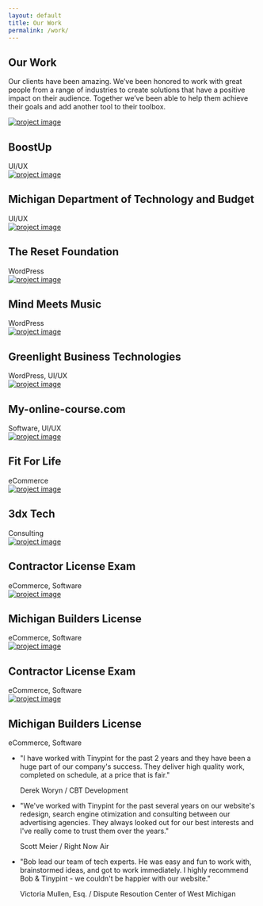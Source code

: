 ```yaml
---
layout: default
title: Our Work
permalink: /work/
---
```


<section class="large-pad dark-bg text-hero-2">
  <div class="container">
    <div class="row">
      <div class="col-md-8 col-md-offset-2 col-sm-12">
        <h1 class="text-white text-center">Our Work</h1>
        <p class="super-lead text-white text-center">
          Our clients have been amazing. We’ve been honored to work with great people from a range of industries to create solutions that have a positive impact on their audience. Together we’ve been able to help them achieve their goals and add another tool to their toolbox. 
        </p>
      </div>
    </div><!--end of row-->
  </div><!--end of container-->
</section>
<section class="contained-projects">
  <div class="container">
    <div class="row">
      <div class="col-sm-12 text-center">
        <ul class="filters">
        </ul>
      </div>
    </div>
    <div class="row">
      <div class="col-md-4 col-sm-6 project" data-filter="UI/UX">
        <a href="#">
          <div class="background-image-holder">
            <img alt="project image" class="background-image" src="https://s3.amazonaws.com/deathtostock/photos/files/000/000/532/large/DeathtoStock_Creative_Community3.jpg?1415037250">
          </div>
        </a>
        <h2>BoostUp</h2>
        <span>UI/UX</span>
      </div>
      <div class="col-md-4 col-sm-6 project" data-filter="UI/UX">
        <a href="#">
          <div class="background-image-holder">
            <img alt="project image" class="background-image" src="https://d13yacurqjgara.cloudfront.net/users/665899/screenshots/1793626/restaurant.jpg">
          </div>
        </a>
        <h2>Michigan Department of Technology and Budget</h2>
        <span>UI/UX</span>
      </div>
      <div class="col-md-4 col-sm-6 project" data-filter="WordPress">
        <a href="#">
          <div class="background-image-holder">
            <img alt="project image" class="background-image" src="https://d13yacurqjgara.cloudfront.net/users/45135/screenshots/1792406/shot.jpg">
          </div>
        </a>
        <h2>The Reset Foundation</h2>
        <span>WordPress</span>
      </div>
      <div class="col-md-4 col-sm-6 project" data-filter="WordPress">
        <a href="#">
          <div class="background-image-holder">
            <img alt="project image" class="background-image" src="/img/hero3.jpg">
          </div>
        </a>
        <h2>Mind Meets Music</h2>
        <span>WordPress</span>
      </div>
      <div class="col-md-4 col-sm-6 project" data-filter="WordPress,UI/UX">
        <a href="#">
          <div class="background-image-holder">
            <img alt="project image" class="background-image" src="/img/work2.jpg">
          </div>
        </a>
        <h2>Greenlight Business Technologies</h2>
        <span>WordPress, UI/UX</span>
      </div>
      <div class="col-md-4 col-sm-6 project" data-filter="Software,UI/UX">
        <a href="#">
          <div class="background-image-holder">
            <img alt="project image" class="background-image" src="/img/hero3.jpg">
          </div>
        </a>
        <h2>My-online-course.com</h2>
        <span>Software, UI/UX</span>
      </div>
      <div class="col-md-4 col-sm-6 project" data-filter="eCommerce">
        <a href="#">
          <div class="background-image-holder">
            <img alt="project image" class="background-image" src="/img/hero3.jpg">
          </div>
        </a>
        <h2>Fit For Life</h2>
        <span>eCommerce</span>
      </div>
      <div class="col-md-4 col-sm-6 project" data-filter="Consulting">
        <a href="#">
          <div class="background-image-holder">
            <img alt="project image" class="background-image" src="/img/work2.jpg">
          </div>
        </a>
        <h2>3dx Tech</h2>
        <span>Consulting</span>
      </div>
      <div class="col-md-4 col-sm-6 project" data-filter="eCommerce,Software">
        <a href="#">
          <div class="background-image-holder">
            <img alt="project image" class="background-image" src="/img/hero3.jpg">
          </div>
        </a>
        <h2>Contractor License Exam</h2>
        <span>eCommerce, Software</span>
      </div>
      <div class="col-md-4 col-sm-6 project" data-filter="eCommerce,Software">
        <a href="#">
          <div class="background-image-holder">
            <img alt="project image" class="background-image" src="/img/hero3.jpg">
          </div>
        </a>
        <h2>Michigan Builders License</h2>
        <span>eCommerce, Software</span>
      </div>
      <div class="col-md-4 col-sm-6 project" data-filter="eCommerce,Software">
        <a href="#">
          <div class="background-image-holder">
            <img alt="project image" class="background-image" src="/img/hero3.jpg">
          </div>
        </a>
        <h2>Contractor License Exam</h2>
        <span>eCommerce, Software</span>
      </div>
      <div class="col-md-4 col-sm-6 project" data-filter="eCommerce,Software">
        <a href="#">
          <div class="background-image-holder">
            <img alt="project image" class="background-image" src="/img/hero3.jpg">
          </div>
        </a>
        <h2>Michigan Builders License</h2>
        <span>eCommerce, Software</span>
      </div>
    </div>
  </div>
</section>

<section class="testimonials">
  <ul class="slides">
    <li>
      <div class="container">
        <div class="row">
          <div class="col-md-10 col-md-offset-1 text-center">
            <p class="super-lead text-white">
              "I have worked with Tinypint for the past 2 years and they have been a huge part of our company's success. They deliver high quality work, completed on schedule, at a price that is fair."
            </p>
            <span class="alt-font">Derek Woryn / CBT Development</span>
          </div>
        </div>
      </div>
    </li>
    <li>
      <div class="container">
        <div class="row">
          <div class="col-md-10 col-md-offset-1 text-center">
            <p class="super-lead text-white">
              "We've worked with Tinypint for the past several years on our website's redesign, search engine otimization and consulting between our advertising agencies. They always looked out for our best interests and I've really come to trust them over the years."
            </p>
            <span class="alt-font">Scott Meier / Right Now Air</span>
          </div>
        </div>
      </div>
    </li>
    <li>
      <div class="container">
        <div class="row">
          <div class="col-md-10 col-md-offset-1 text-center">
            <p class="super-lead text-white">
              "Bob lead our team of tech experts. He was easy and fun to work with, brainstormed ideas, and got to work immediately. I highly recommend Bob &amp; Tinypint - we couldn't be happier with our website."
            </p>
            <span class="alt-font">Victoria Mullen, Esq. / Dispute Resoution Center of West Michigan</span>
          </div>
        </div>
      </div>
    </li>
  </ul>
</section>